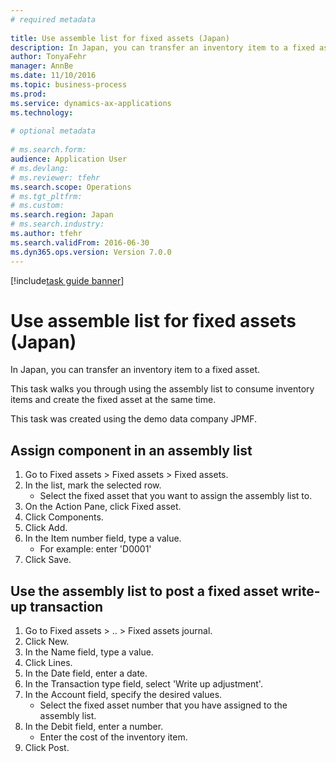 ```yaml
--- 
# required metadata 
 
title: Use assemble list for fixed assets (Japan)
description: In Japan, you can transfer an inventory item to a fixed asset. 
author: TonyaFehr 
manager: AnnBe 
ms.date: 11/10/2016
ms.topic: business-process 
ms.prod:  
ms.service: dynamics-ax-applications 
ms.technology:  
 
# optional metadata 
 
# ms.search.form:   
audience: Application User 
# ms.devlang:  
# ms.reviewer: tfehr 
ms.search.scope: Operations 
# ms.tgt_pltfrm:  
# ms.custom:  
ms.search.region: Japan
# ms.search.industry: 
ms.author: tfehr 
ms.search.validFrom: 2016-06-30 
ms.dyn365.ops.version: Version 7.0.0 
---
```


[!include[task guide banner](../../includes/task-guide-banner.md)]

# Use assemble list for fixed assets (Japan)

In Japan, you can transfer an inventory item to a fixed asset. 

This task walks you through using the assembly list to consume inventory items and create the fixed asset at the same time.

This task was created using the demo data company JPMF.


## Assign component in an assembly list
1. Go to Fixed assets > Fixed assets > Fixed assets.
2. In the list, mark the selected row.
    * Select the fixed asset that you want to assign the assembly list to.  
3. On the Action Pane, click Fixed asset.
4. Click Components.
5. Click Add.
6. In the Item number field, type a value.
    * For example: enter 'D0001'  
7. Click Save.

## Use the assembly list to post a fixed asset write-up transaction
1. Go to Fixed assets > .. > Fixed assets journal.
2. Click New.
3. In the Name field, type a value.
4. Click Lines.
5. In the Date field, enter a date.
6. In the Transaction type field, select 'Write up adjustment'.
7. In the Account field, specify the desired values.
    * Select the fixed asset number that you have assigned to the assembly list.  
8. In the Debit field, enter a number.
    * Enter the cost of the inventory item.  
9. Click Post.

